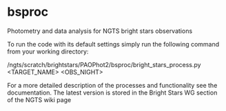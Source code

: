 # bsproc
Photometry and data analysis for NGTS bright stars observations

To run the code with its default settings simply run the following command from your working directory:

/ngts/scratch/brightstars/PAOPhot2/bsproc/bright_stars_process.py <TARGET_NAME> <OBS_NIGHT>

For a more detailed description of the processes and functionality see the documentation. The latest version is stored in the Bright Stars WG section of the NGTS wiki page
